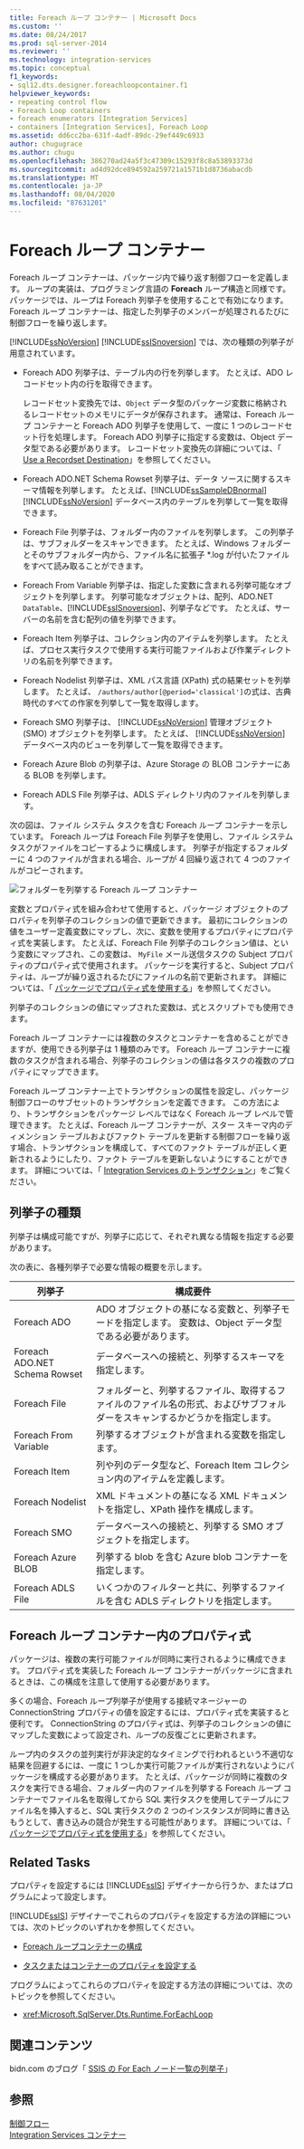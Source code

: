 ```yaml
---
title: Foreach ループ コンテナー | Microsoft Docs
ms.custom: ''
ms.date: 08/24/2017
ms.prod: sql-server-2014
ms.reviewer: ''
ms.technology: integration-services
ms.topic: conceptual
f1_keywords:
- sql12.dts.designer.foreachloopcontainer.f1
helpviewer_keywords:
- repeating control flow
- Foreach Loop containers
- foreach enumerators [Integration Services]
- containers [Integration Services], Foreach Loop
ms.assetid: dd6cc2ba-631f-4adf-89dc-29ef449c6933
author: chugugrace
ms.author: chugu
ms.openlocfilehash: 386270ad24a5f3c47309c15293f8c8a53893373d
ms.sourcegitcommit: ad4d92dce894592a259721a1571b1d8736abacdb
ms.translationtype: MT
ms.contentlocale: ja-JP
ms.lasthandoff: 08/04/2020
ms.locfileid: "87631201"
---
```

# <a name="foreach-loop-container"></a>Foreach ループ コンテナー
  Foreach ループ コンテナーは、パッケージ内で繰り返す制御フローを定義します。 ループの実装は、プログラミング言語の **Foreach** ループ構造と同様です。 パッケージでは、ループは Foreach 列挙子を使用することで有効になります。  Foreach ループ コンテナーは、指定した列挙子のメンバーが処理されるたびに制御フローを繰り返します。  
  
 [!INCLUDE[ssNoVersion](../../../includes/ssnoversion-md.md)] [!INCLUDE[ssISnoversion](../../../includes/ssisnoversion-md.md)] では、次の種類の列挙子が用意されています。  
  
-   Foreach ADO 列挙子は、テーブル内の行を列挙します。 たとえば、ADO レコードセット内の行を取得できます。  
  
     レコードセット変換先では、`Object` データ型のパッケージ変数に格納されるレコードセットのメモリにデータが保存されます。 通常は、Foreach ループ コンテナーと Foreach ADO 列挙子を使用して、一度に 1 つのレコードセット行を処理します。 Foreach ADO 列挙子に指定する変数は、Object データ型である必要があります。 レコードセット変換先の詳細については、「 [Use a Recordset Destination](../data-flow/recordset-destination.md)」を参照してください。  
  
-   Foreach ADO.NET Schema Rowset 列挙子は、データ ソースに関するスキーマ情報を列挙します。 たとえば、[!INCLUDE[ssSampleDBnormal](../../includes/sssampledbnormal-md.md)] [!INCLUDE[ssNoVersion](../../../includes/ssnoversion-md.md)] データベース内のテーブルを列挙して一覧を取得できます。  
  
-   Foreach File 列挙子は、フォルダー内のファイルを列挙します。 この列挙子は、サブフォルダーをスキャンできます。 たとえば、Windows フォルダーとそのサブフォルダー内から、ファイル名に拡張子 *.log が付いたファイルをすべて読み取ることができます。  
  
-   Foreach From Variable 列挙子は、指定した変数に含まれる列挙可能なオブジェクトを列挙します。 列挙可能なオブジェクトは、配列、ADO.NET `DataTable`、[!INCLUDE[ssISnoversion](../../../includes/ssisnoversion-md.md)]、列挙子などです。 たとえば、サーバーの名前を含む配列の値を列挙できます。  
  
-   Foreach Item 列挙子は、コレクション内のアイテムを列挙します。 たとえば、プロセス実行タスクで使用する実行可能ファイルおよび作業ディレクトリの名前を列挙できます。  
  
-   Foreach Nodelist 列挙子は、XML パス言語 (XPath) 式の結果セットを列挙します。 たとえば、 `/authors/author[@period='classical']`の式は、古典時代のすべての作家を列挙して一覧を取得します。  
  
-   Foreach SMO 列挙子は、 [!INCLUDE[ssNoVersion](../../../includes/ssnoversion-md.md)] 管理オブジェクト (SMO) オブジェクトを列挙します。 たとえば、 [!INCLUDE[ssNoVersion](../../../includes/ssnoversion-md.md)] データベース内のビューを列挙して一覧を取得できます。  
  
-   Foreach Azure Blob の列挙子は、Azure Storage の BLOB コンテナーにある BLOB を列挙します。  
  
-   Foreach ADLS File 列挙子は、ADLS ディレクトリ内のファイルを列挙します。
  
 次の図は、ファイル システム タスクを含む Foreach ループ コンテナーを示しています。 Foreach ループは Foreach File 列挙子を使用し、ファイル システム タスクがファイルをコピーするように構成します。 列挙子が指定するフォルダーに 4 つのファイルが含まれる場合、ループが 4 回繰り返されて 4 つのファイルがコピーされます。  
  
 ![フォルダーを列挙する Foreach ループ コンテナー](../media/ssis-foreachloop.gif "フォルダーを列挙する Foreach ループ コンテナー")  
  
 変数とプロパティ式を組み合わせて使用すると、パッケージ オブジェクトのプロパティを列挙子のコレクションの値で更新できます。 最初にコレクションの値をユーザー定義変数にマップし、次に、変数を使用するプロパティにプロパティ式を実装します。 たとえば、Foreach File 列挙子のコレクション値は、という変数にマップされ、この変数は、 `MyFile` メール送信タスクの Subject プロパティのプロパティ式で使用されます。 パッケージを実行すると、Subject プロパティは、ループが繰り返されるたびにファイルの名前で更新されます。 詳細については、「 [パッケージでプロパティ式を使用する](../expressions/use-property-expressions-in-packages.md)」を参照してください。  
  
 列挙子のコレクションの値にマップされた変数は、式とスクリプトでも使用できます。  
  
 Foreach ループ コンテナーには複数のタスクとコンテナーを含めることができますが、使用できる列挙子は 1 種類のみです。 Foreach ループ コンテナーに複数のタスクが含まれる場合、列挙子のコレクションの値は各タスクの複数のプロパティにマップできます。  
  
 Foreach ループ コンテナー上でトランザクションの属性を設定し、パッケージ制御フローのサブセットのトランザクションを定義できます。 この方法により、トランザクションをパッケージ レベルではなく Foreach ループ レベルで管理できます。 たとえば、Foreach ループ コンテナーが、スター スキーマ内のディメンション テーブルおよびファクト テーブルを更新する制御フローを繰り返す場合、トランザクションを構成して、すべてのファクト テーブルが正しく更新されるようにしたり、ファクト テーブルを更新しないようにすることができます。 詳細については、「 [Integration Services のトランザクション](../integration-services-transactions.md)」をご覧ください。  
  
## <a name="enumerator-types"></a>列挙子の種類  
 列挙子は構成可能ですが、列挙子に応じて、それぞれ異なる情報を指定する必要があります。  
  
 次の表に、各種列挙子で必要な情報の概要を示します。  
  
|列挙子|構成要件|  
|----------------|--------------------------------|  
|Foreach ADO|ADO オブジェクトの基になる変数と、列挙子モードを指定します。 変数は、Object データ型である必要があります。|  
|Foreach ADO.NET Schema Rowset|データベースへの接続と、列挙するスキーマを指定します。|  
|Foreach File|フォルダーと、列挙するファイル、取得するファイルのファイル名の形式、およびサブフォルダーをスキャンするかどうかを指定します。|  
|Foreach From Variable|列挙するオブジェクトが含まれる変数を指定します。|  
|Foreach Item|列や列のデータ型など、Foreach Item コレクション内のアイテムを定義します。|  
|Foreach Nodelist|XML ドキュメントの基になる XML ドキュメントを指定し、XPath 操作を構成します。|  
|Foreach SMO|データベースへの接続と、列挙する SMO オブジェクトを指定します。|  
|Foreach Azure BLOB|列挙する blob を含む Azure blob コンテナーを指定します。|  
|Foreach ADLS File|いくつかのフィルターと共に、列挙するファイルを含む ADLS ディレクトリを指定します。|
  
## <a name="property-expressions-in-foreach-loop-containers"></a>Foreach ループ コンテナー内のプロパティ式  
 パッケージは、複数の実行可能ファイルが同時に実行されるように構成できます。 プロパティ式を実装した Foreach ループ コンテナーがパッケージに含まれるときは、この構成を注意して使用する必要があります。  
  
 多くの場合、Foreach ループ列挙子が使用する接続マネージャーの ConnectionString プロパティの値を設定するには、プロパティ式を実装すると便利です。 ConnectionString のプロパティ式は、列挙子のコレクションの値にマップした変数によって設定され、ループの反復ごとに更新されます。  
  
 ループ内のタスクの並列実行が非決定的なタイミングで行われるという不適切な結果を回避するには、一度に 1 つしか実行可能ファイルが実行されないようにパッケージを構成する必要があります。 たとえば、パッケージが同時に複数のタスクを実行できる場合、フォルダー内のファイルを列挙する Foreach ループ コンテナーでファイル名を取得してから SQL 実行タスクを使用してテーブルにファイル名を挿入すると、SQL 実行タスクの 2 つのインスタンスが同時に書き込もうとして、書き込みの競合が発生する可能性があります。 詳細については、「 [パッケージでプロパティ式を使用する](../expressions/use-property-expressions-in-packages.md)」を参照してください。  
  
## <a name="related-tasks"></a>Related Tasks  
 プロパティを設定するには [!INCLUDE[ssIS](../../../includes/ssis-md.md)] デザイナーから行うか、またはプログラムによって設定します。  
  
 [!INCLUDE[ssIS](../../../includes/ssis-md.md)] デザイナーでこれらのプロパティを設定する方法の詳細については、次のトピックのいずれかを参照してください。  
  
-   [Foreach ループコンテナーの構成](foreach-loop-container.md)  
  
-   [タスクまたはコンテナーのプロパティを設定する](../set-the-properties-of-a-task-or-container.md)  
  
 プログラムによってこれらのプロパティを設定する方法の詳細については、次のトピックを参照してください。  
  
-   <xref:Microsoft.SqlServer.Dts.Runtime.ForEachLoop>  
  
## <a name="related-content"></a>関連コンテンツ  
 bidn.com のブログ「 [SSIS の For Each ノード一覧の列挙子](https://go.microsoft.com/fwlink/?LinkId=220671)」  
  
## <a name="see-also"></a>参照  
 [制御フロー](control-flow.md)   
 [Integration Services コンテナー](integration-services-containers.md)  
  
  
